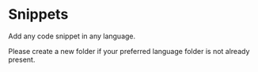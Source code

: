 # Snippets
Add any code snippet in any language.

Please create a new folder if your preferred language folder is not already present.

